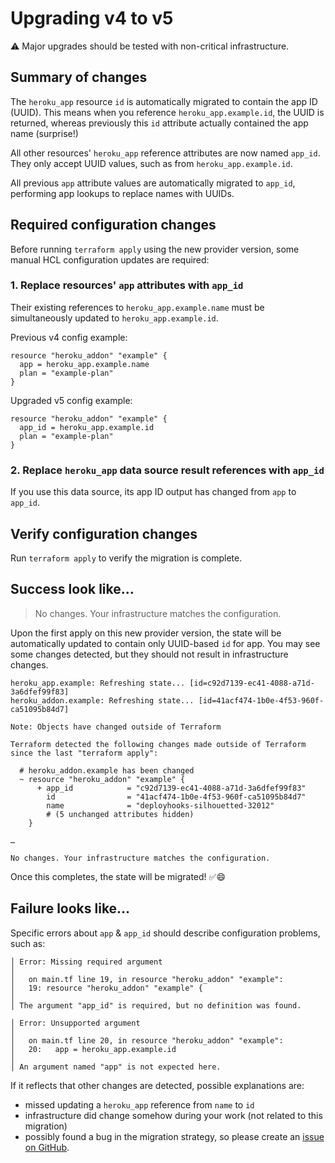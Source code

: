 # Upgrading v4 to v5

⚠️  Major upgrades should be tested with non-critical infrastructure.

## Summary of changes

The `heroku_app` resource `id` is automatically migrated to contain the app ID (UUID). This means when you reference `heroku_app.example.id`, the UUID is returned, whereas previously this `id` attribute actually contained the app name (surprise!)

All other resources' `heroku_app` reference attributes are now named `app_id`. They only accept UUID values, such as from `heroku_app.example.id`.

All previous `app` attribute values are automatically migrated to `app_id`, performing app lookups to replace names with UUIDs.

## Required configuration changes

Before running `terraform apply` using the new provider version, some manual HCL configuration updates are required:

### 1. Replace resources' `app` attributes with `app_id`

Their existing references to `heroku_app.example.name` must be simultaneously updated to `heroku_app.example.id`.

Previous v4 config example:

```hcl
resource "heroku_addon" "example" {
  app = heroku_app.example.name
  plan = "example-plan"
}
```

Upgraded v5 config example:

```hcl
resource "heroku_addon" "example" {
  app_id = heroku_app.example.id
  plan = "example-plan"
}
```

### 2. Replace `heroku_app` data source result references with `app_id`

If you use this data source, its app ID output has changed from `app` to `app_id`.

## Verify configuration changes

Run `terraform apply` to verify the migration is complete.

## Success look like…

> No changes. Your infrastructure matches the configuration.

Upon the first apply on this new provider version, the state will be automatically updated to contain only UUID-based `id` for app. You may see some changes detected, but they should not result in infrastructure changes.

```
heroku_app.example: Refreshing state... [id=c92d7139-ec41-4088-a71d-3a6dfef99f83]
heroku_addon.example: Refreshing state... [id=41acf474-1b0e-4f53-960f-ca51095b84d7]

Note: Objects have changed outside of Terraform

Terraform detected the following changes made outside of Terraform since the last "terraform apply":

  # heroku_addon.example has been changed
  ~ resource "heroku_addon" "example" {
      + app_id            = "c92d7139-ec41-4088-a71d-3a6dfef99f83"
        id                = "41acf474-1b0e-4f53-960f-ca51095b84d7"
        name              = "deployhooks-silhouetted-32012"
        # (5 unchanged attributes hidden)
    }

…

No changes. Your infrastructure matches the configuration.
```

Once this completes, the state will be migrated! ✅😄

## Failure looks like…

Specific errors about `app` & `app_id` should describe configuration problems, such as:

```
│ Error: Missing required argument
│ 
│   on main.tf line 19, in resource "heroku_addon" "example":
│   19: resource "heroku_addon" "example" {
│ 
│ The argument "app_id" is required, but no definition was found.
```

```
│ Error: Unsupported argument
│ 
│   on main.tf line 20, in resource "heroku_addon" "example":
│   20:   app = heroku_app.example.id
│ 
│ An argument named "app" is not expected here.
```

If it reflects that other changes are detected, possible explanations are:

* missed updating a `heroku_app` reference from `name` to `id`
* infrastructure did change somehow during your work (not related to this migration)
* possibly found a bug in the migration strategy, so please create an [issue on GitHub](https://github.com/heroku/terraform-provider-heroku/issues).
